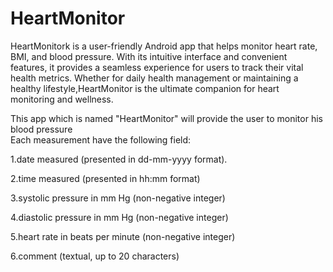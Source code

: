 # HeartMonitor

HeartMonitork is a user-friendly Android app that helps monitor heart rate, BMI, and blood pressure. With its intuitive interface and convenient features, it provides a seamless experience for users to track their vital health metrics. Whether for daily health management or maintaining a healthy lifestyle,HeartMonitor is the ultimate companion for heart monitoring and wellness.


This app which is named "HeartMonitor" will provide the user to monitor his blood pressure              
Each measurement have the following field:                        

1.date measured (presented in dd-mm-yyyy format).                                                                                                                     

2.time measured (presented in hh:mm format)

3.systolic pressure in mm Hg (non-negative integer)

4.diastolic pressure in mm Hg (non-negative integer)

5.heart rate in beats per minute (non-negative integer)

6.comment (textual, up to 20 characters)


